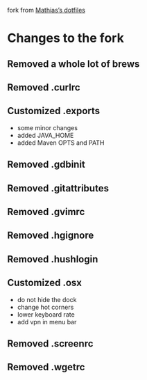 fork from [Mathias’s dotfiles](https://github.com/mathiasbynens/dotfiles)

# Changes to the fork

## Removed a whole lot of brews

## Removed .curlrc

## Customized .exports

* some minor changes
* added JAVA_HOME
* added Maven OPTS and PATH

## Removed .gdbinit

## Removed .gitattributes

## Removed .gvimrc

## Removed .hgignore

## Removed .hushlogin

## Customized .osx

* do not hide the dock
* change hot corners
* lower keyboard rate
* add vpn in menu bar

## Removed .screenrc

## Removed .wgetrc

